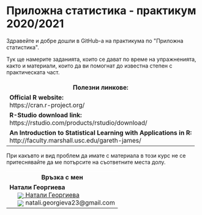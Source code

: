 # Приложна статистика - практикум 2020/2021

Здравейте и добре дошли в GitHub-a на практикума по "Приложна статистика".

Тук ще намерите заданията, които се дават по време на упражненията, както и материали, които да ви помогнат до известна степен с практическата част.

<table style="border-color: white;">
    <tr>
        <th colspan="2" style="border-color: white;">
        Полезни линкове:
</th>
    </tr>
    <tr style="font-size:20px;">
    </tr>
    <tr>
        <td>
            <b>Official R website:</b><br>
                      https://cran.r-project.org/
        </td>
    </tr>
     <tr>
        <td>
            <b>R-Studio download link:</b><br>
                      https://rstudio.com/products/rstudio/download/
        </td>
    </tr>
      <tr>
        <td>
            <b>An Introduction to Statistical Learning with Applications in R:</b><br>
                      http://faculty.marshall.usc.edu/gareth-james/
    </td>
    </tr>
</table>



При какъвто и вид проблем да имате с материала в този курс не се притеснявайте да ме потърсите на съответните места долу.

<table style="border-color: white;">
    <tr>
        <th colspan="2" style="border-color: white;">
            Връзка с мен
        </th>
    </tr>
    <tr style="font-size:20px;">
    </tr>
    <tr>
        <td>
            <b>Натали Георгиева</b><br>
                      &nbsp;&nbsp;&nbsp;&nbsp;&nbsp;<a href="https://www.facebook.com/natali.georgieva.4"><img src="https://img.icons8.com/material-rounded/24/000000/facebook.png" style = "vertical-align: middle;"> Натали Георгиева</a><br>
            &nbsp;&nbsp;&nbsp;&nbsp;&nbsp;<img src="https://img.icons8.com/fluent-systems-filled/24/000000/email.png" style = "vertical-align: middle;"> natali.georgieva23@gmail.com
        </td>
    </tr>
</table>


 
